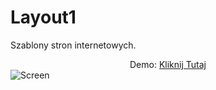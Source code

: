 # Layout1
Szablony stron internetowych.

<center>Demo: <a href="https://rafal-podraza.pl/demo14/">Kliknij Tutaj</a></center>

<img src="https://zapodaj.net/images/0c6ced755b323.png" alt="Screen">





